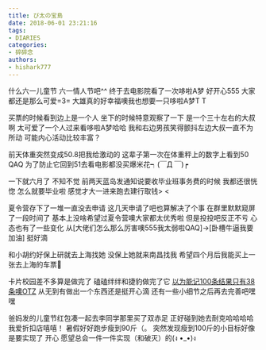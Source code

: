 ```yaml
---
title: び太の宝島
date: 2018-06-01 23:21:16
tags: 
- DIARIES
categories: 
- 碎碎念
authors:
- hishark777
---
```

什么六一儿童节 六一情人节吧^^
终于去电影院看了一次哆啦A梦
好开心555
大家都还是那么可爱=3=
大雄真的好幸福噢我也想要一只哆啦A梦T T
<!--more-->

买票的时候看到边上是一个人
坐下的时候特意观察了一下
是一个三十左右的大叔啊
太可爱了一个人过来看哆啦A梦哈哈
我和右边男孩笑得颤抖左边大叔一直不为所动
可能内心活动比较丰富？

前天体重突然变成50.8把我给激动的
这辈子第一次在体重秤上的数字上看到50 QAQ
为了防止它回到51去看电影都没买爆米花┑(￣Д ￣)┍

一下就六月了
不知不觉
前两天蓝岛发通知说要收毕业班事务费的时候
我都还很恍惚
怎么就要毕业啦
感觉才大一进来跑去建行取钱> <

夏令营存下了一堆一直没去申请
这几天申请了吧也算解决了个事
在群里默默窥屏了一段时间了
基本上没啥希望过夏令营噢大家都太优秀啦
但是投投吧反正不亏
心态也有了一些变化
从[大佬们怎么那么厉害噢555我太弱啦QAQ]→[卧槽牛逼我要加油]
挺好滴

和小胡约好保上研就去上海找她
没保上她就来南昌找我
希望四个月后我能买上一张去上海的车票🎀

卡片校园差不多算是做完了
磕磕绊绊和捷豹做完了它
[以为能记100条结果只有38条噢OTZ](http://hishark.cc/2018/04/08/卡片校园踩坑记录/)
从无到有做出一个东西还是挺开心滴
还有一些小细节之后再去完善吧嘿嘿

爸妈发的儿童节红包凑一起去李同学那里买了双赤足
正好碰到她去耐克哈哈哈哈我爱折扣店嘻嘻！
暑假好好跑步瘦到90斤（。
突然发现瘦到100斤的小目标好像是要实现了
开心
愿望总会一件一件实现（和破灭）的(ง •_•)ง
